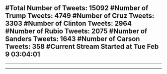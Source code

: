 #Total Number of Tweets: 15092 
#Number of Trump Tweets: 4749
#Number of Cruz Tweets: 3303
#Number of Clinton Tweets: 2964
#Number of Rubio Tweets: 2075
#Number of Sanders Tweets: 1643
#Number of Carson Tweets: 358
#Current Stream Started at Tue Feb  9 03:04:01
---
---
---
